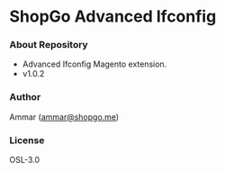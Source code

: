 # ShopGo Advanced Ifconfig #

### About Repository ###

* Advanced Ifconfig Magento extension.
* v1.0.2

### Author ###

Ammar (<ammar@shopgo.me>)

### License ###

OSL-3.0
